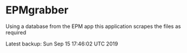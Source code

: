 # EPMgrabber
Using a database from the EPM app this application scrapes the files as required


Latest backup: Sun Sep 15 17:46:02 UTC 2019
